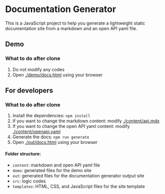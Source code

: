# Documentation Generator
This is a JavaScript project to help you generate a lightweight static documentation site from a markdown and an open API yaml file.

## Demo
### What to do after clone
1. Do not modify any codes
2. Open [./demo/docs.html](./demo/docs.html) using your browser

## For developers
### What to do after clone
1. Install the dependencies: `npm install`
2. If you want to change the markdown content: modify [./content/api.mdx](./content/api.mdx)
3. If you want to change the open API yaml content: modify [./content/openapi.yaml](./content/openapi.yaml)
4. Generate the docs: `npm run generate`
5. Open [./out/docs.html](./out/docs.html) using your browser

#### Folder structure:
* `content`: markdown and open API yaml file
* `demo`: generated files for the demo site
* `out`: generated files for the documentation generator output site
* `src`: logic codes
* `templates`: HTML, CSS, and JavaScript files for the site template